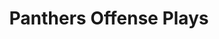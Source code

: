---
layout: playbook
title: Panthers Offense Plays
team: panthers
unit: offense
permalink: /panthers/offense/
---